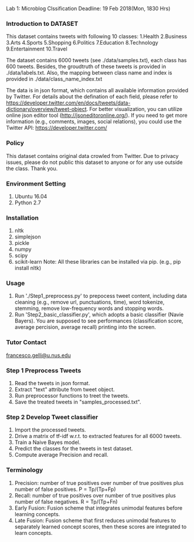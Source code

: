 Lab 1: Microblog Clssification
Deadline: 19 Feb 2018(Mon, 1830 Hrs)

### Introduction to DATASET
This dataset contains tweets with following 10 classes: 
1.Health
2.Business
3.Arts
4.Sports
5.Shopping
6.Politics
7.Education
8.Technology
9.Entertainment
10.Travel

The dataset contains 6000 tweets (see ./data/samples.txt), each class has 600 tweets. Besides, the groudtruth of these tweets is provided in ./data/labels.txt. Also, the mapping between class name and index is provided in ./data/class_name_index.txt

The data is in json format, which contains all available information provided by Twitter.
For details about the defination of each field, please refer to https://developer.twitter.com/en/docs/tweets/data-dictionary/overview/tweet-object.
For better visualization, you can utilize online json editor tool (http://jsoneditoronline.org/).
If you need to get more information (e.g., comments, images, social relations), you could use the Twitter API: https://developer.twitter.com/



### Policy
This dataset contains original data crowled from Twitter. 
Due to privacy issues, please do not public this dataset to anyone or for any use outside the class. Thank you.


### Environment Setting
1. Ubuntu 16.04
2. Python 2.7



### Installation 
1. nltk 
2. simplejson
3. pickle
4. numpy
5. scipy
6. scikit-learn
Note: All these libraries can be installed via pip. (e.g., pip install nltk)  



### Usage 
1. Run './Step1_preprocess.py' to prepocess tweet content, including data cleaning (e.g., remove url, punctuations, time), word tokenize, stemming, remove low-frequency words and stopping words. 
2. Run 'Step2_basic_classifier.py', which adopts a basic classifier (Navie Bayers). You are supposed to see performances (classification score, average percision, average recall) printing into the screen.


### Tutor Contact
francesco.gelli@u.nus.edu


### Step 1 Preprocess Tweets
1. Read the tweets in json format.
2. Extract "text" attribute from tweet object.
3. Run preprocessor functions to treet the tweets.
4. Save the treated tweets in "samples_processed.txt".

### Step 2 Develop Tweet classifier
1. Import the processed tweets.
2. Drive a matrix of tf-idf w.r.t. to extracted features for all 6000 tweets.
3. Train a Naive Bayes model.
4. Predict the classes for the tweets in test dataset.
5. Compute average Precision and recall.

### Terminology
1. Precision: number of true positives over number of true positives plus number of false positives. P = Tp/(Tp+Fp)
2. Recall: number of true positives over number of true positives plus number of false negatives. R = Tp/(Tp+Fn)
3. Early Fusion: Fusion scheme that integrates unimodal features before learning concepts.
4. Late Fusion: Fusion scheme that first reduces unimodal features to separately learned concept scores, then these scores are integrated to learn concepts.